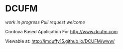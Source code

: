 DCUFM
=====

*work in progress*
*Pull request welcome*

Cordova Based Application For http://www.dcufm.com

Viewable at: http://imduffy15.github.io/DCUFM/www/
